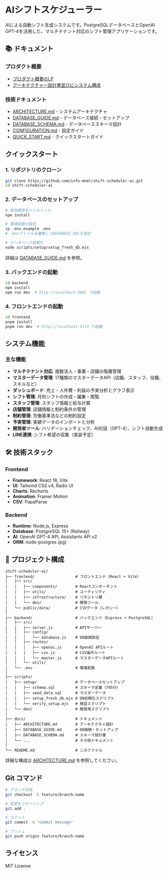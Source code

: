 # AIシフトスケジューラー

AIによる自動シフト生成システムです。PostgreSQLデータベースとOpenAI GPT-4を活用した、マルチテナント対応のシフト管理アプリケーションです。

## 📚 ドキュメント

### プロダクト概要
- [プロダクト概要のLP](https://claude.ai/public/artifacts/0f62011c-69c4-4e2f-abfc-01e52b5323a9)
- [アーキテクチャー設計書並びにシステム構成](https://sysdiag-datorr.manus.space)

### 技術ドキュメント
- [ARCHITECTURE.md](docs/ARCHITECTURE.md) - システムアーキテクチャ
- [DATABASE_GUIDE.md](docs/DATABASE_GUIDE.md) - データベース接続・セットアップ
- [DATABASE_SCHEMA.md](docs/DATABASE_SCHEMA.md) - データベーススキーマ設計
- [CONFIGURATION.md](docs/CONFIGURATION.md) - 設定ガイド
- [QUICK_START.md](QUICK_START.md) - クイックスタートガイド

## クイックスタート

### 1. リポジトリのクローン

```bash
git clone https://github.com/info-mnml/shift-scheduler-ai.git
cd shift-scheduler-ai
```

### 2. データベースのセットアップ

```bash
# 依存関係をインストール
npm install

# 環境変数の設定
cp .env.example .env
# .envファイルを編集してDATABASE_URLを設定

# データベース初期化
node scripts/setup/setup_fresh_db.mjs
```

詳細は [DATABASE_GUIDE.md](docs/DATABASE_GUIDE.md) を参照。

### 3. バックエンドの起動

```bash
cd backend
npm install
npm run dev  # http://localhost:3001 で起動
```

### 4. フロントエンドの起動

```bash
cd frontend
pnpm install
pnpm run dev  # http://localhost:5173 で起動
```

## システム機能

### 主な機能

- **マルチテナント対応**: 複数法人・事業・店舗の階層管理
- **マスターデータ管理**: 17種類のマスターデータAPI（店舗、スタッフ、役職、スキルなど）
- **ダッシュボード**: 売上・人件費・利益の予実分析とグラフ表示
- **シフト管理**: 月別シフトの作成・編集・閲覧
- **スタッフ管理**: スタッフ情報と給与計算
- **店舗管理**: 店舗情報と制約条件の管理
- **制約管理**: 労働基準法などの制約設定
- **予実管理**: 実績データのインポートと分析
- **開発者ツール**: バリデーションチェック、AI対話（GPT-4）、シフト自動生成
- **LINE連携**: シフト希望の収集（実装予定）

## 🛠️ 技術スタック

### Frontend
- **Framework**: React 18, Vite
- **UI**: Tailwind CSS v4, Radix UI
- **Charts**: Recharts
- **Animation**: Framer Motion
- **CSV**: PapaParse

### Backend
- **Runtime**: Node.js, Express
- **Database**: PostgreSQL 15+ (Railway)
- **AI**: OpenAI GPT-4 API, Assistants API v2
- **ORM**: node-postgres (pg)

## 📁 プロジェクト構成

```
shift-scheduler-ai/
├── frontend/                  # フロントエンド（React + Vite）
│   ├── src/
│   │   ├── components/        # Reactコンポーネント
│   │   ├── utils/             # ユーティリティ
│   │   ├── infrastructure/    # リポジトリ層
│   │   └── dev/               # 開発ツール
│   └── public/data/           # CSVデータ（レガシー）
│
├── backend/                   # バックエンド（Express + PostgreSQL）
│   ├── src/
│   │   ├── server.js          # APIサーバー
│   │   ├── config/
│   │   │   └── database.js    # DB接続設定
│   │   ├── routes/
│   │   │   ├── openai.js      # OpenAI APIルート
│   │   │   ├── csv.js         # CSV操作ルート
│   │   │   └── master.js      # マスターデータAPIルート
│   │   └── utils/
│   └── .env                   # 環境変数
│
├── scripts/
│   ├── setup/                 # データベースセットアップ
│   │   ├── schema.sql         # スキーマ定義（795行）
│   │   ├── seed_data.sql      # マスターデータ
│   │   ├── setup_fresh_db.mjs # DB初期化スクリプト
│   │   └── verify_setup.mjs   # 検証スクリプト
│   └── dev/                   # 開発用スクリプト
│
├── docs/                      # ドキュメント
│   ├── ARCHITECTURE.md        # アーキテクチャ設計
│   ├── DATABASE_GUIDE.md      # DB接続・セットアップ
│   ├── DATABASE_SCHEMA.md     # スキーマ設計書
│   └── ...                    # その他ドキュメント
│
└── README.md                  # このファイル
```

詳細な構成は [ARCHITECTURE.md](docs/ARCHITECTURE.md) を参照してください。

## Git コマンド

```bash
# ブランチ作成
git checkout -b feature/branch-name

# 変更をステージング
git add .

# コミット
git commit -m "commit message"

# プッシュ
git push origin feature/branch-name
```

## ライセンス

MIT License
